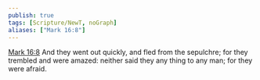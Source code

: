 ```yaml
---
publish: true
tags: [Scripture/NewT, noGraph]
aliases: ["Mark 16:8"]
---
```

[Mark 16:8](https://churchofjesuschrist.org/study/scriptures/nt/mark/16?lang=eng&id=p8#p8) And they went out quickly, and fled from the sepulchre; for they trembled and were amazed: neither said they any thing to any man; for they were afraid.
